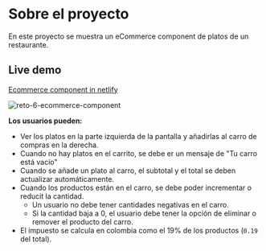 # Sobre el proyecto

En este proyecto se muestra un eCommerce component de platos de un restaurante.

## Live demo
[Ecommerce component in netlify](https://ecommerce-component-jcdiaz.netlify.app/)  

![reto-6-ecommerce-component](https://user-images.githubusercontent.com/13368066/148077744-a9dc9dca-b11b-4f88-b9ba-5c0ab50a3f7f.gif)

**Los usuarios pueden:**

- Ver los platos en la parte izquierda de la pantalla y añadirlas al carro de compras en la derecha.
- Cuando no hay platos en el carrito, se debe er un mensaje de "Tu carro está vacío"
- Cuando se añade un plato al carro, el subtotal y el total se deben actualizar automáticamente.
- Cuando los productos están en el carro, se debe poder incrementar o reducit la cantidad.
  - Un usuario no debe tener cantidades negativas en el carro.
  - Si la cantidad baja a 0, el usuario debe tener la opción de eliminar o remover el producto del carro.
- El impuesto se calcula en colombia como el 19% de los productos (`0.19` del total).
